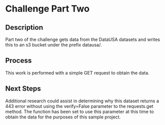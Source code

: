 # Challenge Part Two

## Description

Part two of the challenge gets data from the DataUSA datasets and writes this to an s3 bucket under the prefix datausa/.

## Process

This work is performed with a simple GET request to obtain the data.

## Next Steps

Additional research could assist in determining why this dataset returns a 443 error without using the verify=False parameter to the requests.get method. The function has been set to use this parameter at this time to obtain the data for the purposes of this sample project.
